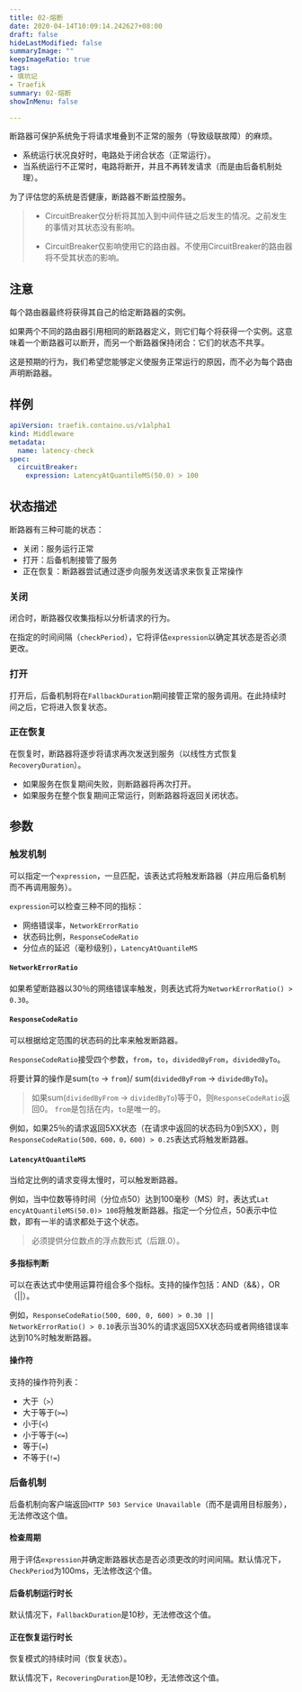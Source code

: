 ```yaml
---
title: 02-熔断
date: 2020-04-14T10:09:14.242627+08:00
draft: false
hideLastModified: false
summaryImage: ""
keepImageRatio: true
tags:
- 填坑记
- Traefik
summary: 02-熔断
showInMenu: false

---
```


断路器可保护系统免于将请求堆叠到不正常的服务（导致级联故障）的麻烦。

- 系统运行状况良好时，电路处于闭合状态（正常运行）。
- 当系统运行不正常时，电路将断开，并且不再转发请求（而是由后备机制处理）。

为了评估您的系统是否健康，断路器不断监控服务。

> - CircuitBreaker仅分析将其加入到中间件链之后发生的情况。之前发生的事情对其状态没有影响。
>
> - CircuitBreaker仅影响使用它的路由器。不使用CircuitBreaker的路由器将不受其状态的影响。

## 注意

每个路由器最终将获得其自己的给定断路器的实例。

如果两个不同的路由器引用相同的断路器定义，则它们每个将获得一个实例。这意味着一个断路器可以断开，而另一个断路器保持闭合：它们的状态不共享。

这是预期的行为，我们希望您能够定义使服务正常运行的原因，而不必为每个路由声明断路器。

## 样例

```yaml
apiVersion: traefik.containo.us/v1alpha1
kind: Middleware
metadata:
  name: latency-check
spec:
  circuitBreaker:
    expression: LatencyAtQuantileMS(50.0) > 100
```

## 状态描述

断路器有三种可能的状态：

- 关闭：服务运行正常
- 打开：后备机制接管了服务
- 正在恢复：断路器尝试通过逐步向服务发送请求来恢复正常操作

### 关闭

闭合时，断路器仅收集指标以分析请求的行为。

在指定的时间间隔（`checkPeriod`），它将评估`expression`以确定其状态是否必须更改。

### 打开

打开后，后备机制将在`FallbackDuration`期间接管正常的服务调用。在此持续时间之后，它将进入恢复状态。

### 正在恢复

在恢复时，断路器将逐步将请求再次发送到服务（以线性方式恢复`RecoveryDuration`）。

- 如果服务在恢复期间失败，则断路器将再次打开。
- 如果服务在整个恢复期间正常运行，则断路器将返回关闭状态。

## 参数

### 触发机制

可以指定一个`expression`，一旦匹配，该表达式将触发断路器（并应用后备机制而不再调用服务）。

`expression`可以检查三种不同的指标：

- 网络错误率，`NetworkErrorRatio`
- 状态码比例，`ResponseCodeRatio`
- 分位点的延迟（毫秒级别），`LatencyAtQuantileMS`

#### `NetworkErrorRatio`

如果希望断路器以30％的网络错误率触发，则表达式将为`NetworkErrorRatio() > 0.30`。

#### `ResponseCodeRatio`

可以根据给定范围的状态码的比率来触发断路器。

`ResponseCodeRatio`接受四个参数，`from`，`to`，`dividedByFrom`，`dividedByTo`。

将要计算的操作是sum(`to` -> `from`)/ sum(`dividedByFrom` -> `dividedByTo`)。

> 如果sum(`dividedByFrom` -> `dividedByTo`)等于0，则`ResponseCodeRatio`返回0。 `from`是包括在内，`to`是唯一的。

例如，如果25％的请求返回5XX状态（在请求中返回的状态码为0到5XX），则`ResponseCodeRatio(500，600，0，600) > 0.25`表达式将触发断路器。

#### `LatencyAtQuantileMS`

当给定比例的请求变得太慢时，可以触发断路器。

例如，当中位数等待时间（分位点50）达到100毫秒（MS）时，表达式`Lat​​encyAtQuantileMS(50.0)> 100`将触发断路器。指定一个分位点，50表示中位数，即有一半的请求都处于这个状态。

> 必须提供分位数点的浮点数形式（后跟.0）。

#### 多指标判断

可以在表达式中使用运算符组合多个指标。支持的操作包括：AND（&&），OR（||）。

例如，`ResponseCodeRatio(500, 600, 0, 600) > 0.30 || NetworkErrorRatio() > 0.10`表示当30%的请求返回5XX状态码或者网络错误率达到10%时触发断路器。

#### 操作符

支持的操作符列表：

- 大于（`>`）
- 大于等于(`>=`)
- 小于(`<`)
- 小于等于(`<=`)
- 等于(`=`)
- 不等于(`!=`)

### 后备机制

后备机制向客户端返回`HTTP 503 Service Unavailable`（而不是调用目标服务），无法修改这个值。

#### 检查周期

用于评估`expression`并确定断路器状态是否必须更改的时间间隔。默认情况下，`CheckPeriod`为100ms，无法修改这个值。

#### 后备机制运行时长

默认情况下，`FallbackDuration`是10秒，无法修改这个值。

#### 正在恢复运行时长

恢复模式的持续时间（恢复状态）。

默认情况下，`RecoveringDuration`是10秒，无法修改这个值。
